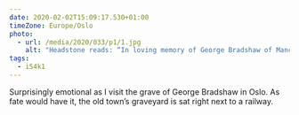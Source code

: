 ```yaml
---
date: 2020-02-02T15:09:17.530+01:00
timeZone: Europe/Oslo
photo:
  - url: /media/2020/033/p1/1.jpg
    alt: "Headstone reads: “In loving memory of George Bradshaw of Manchester, England who died at Christiania September 6th 1853 aged 53 years”."
tags:
  - i54k1
---
```


Surprisingly emotional as I visit the grave of George Bradshaw in Oslo. As fate would have it, the old town’s graveyard is sat right next to a railway.
